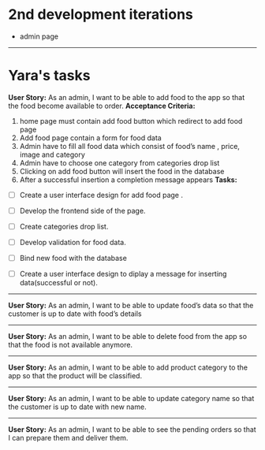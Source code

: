 # 2nd development iterations
* admin page





---
# Yara's tasks
**User Story:** As an admin, I want to be able to add food to the app so that the food become available to order.
**Acceptance Criteria:**
1. home page must contain add food button which redirect to add food page
2. Add food page contain a form for food data
3. Admin have to fill all food data which consist of food’s name , price, image and category
4. Admin have to choose one category from categories drop list
5. Clicking on add food button will insert the food in the database
6. After a successful insertion a completion message appears
**Tasks:**
- [ ] Create a user interface design for add food page .
- [ ] Develop the frontend side of the page.
- [ ] Create categories drop list.
- [ ] Develop validation for food data.
- [ ] Bind new food with the database 
- [ ] Create a user interface design to diplay  a message for inserting data(successful or not).



---
**User Story:**
As an admin, I want to be able to update food’s data so that the customer is up to date with food’s details


---
**User Story:**
As an admin, I want to be able to delete food from the app so that the food is not available anymore.


---
**User Story:**
As an admin, I want to be able to add product category to the app so that the product will be classified.


---
**User Story:**
As an admin, I want to be able to update category name so that the customer is up to date with new name.


---
**User Story:**
As an admin, I want to be able to see the pending orders so that I can prepare them and deliver them.

